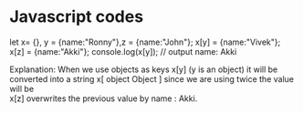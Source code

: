 # Javascript codes

let x= {}, y = {name:"Ronny"},z = {name:"John"};
x[y] = {name:"Vivek"};
x[z] = {name:"Akki"};
console.log(x[y]);  // output name: Akki

Explanation: When we use objects as keys x[y]  (y is an object) it will be converted into a string x[ object Object ] since we are using twice the value will be <br>
x[z] overwrites the previous value by name : Akki. 
